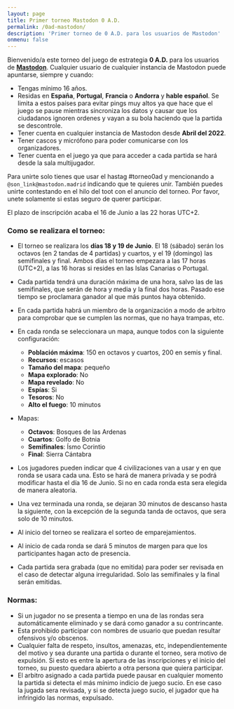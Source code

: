 ```yaml
---
layout: page
title: Primer torneo Mastodon 0 A.D.
permalink: /0ad-mastodon/
description: 'Primer torneo de 0 A.D. para los usuarios de Mastodon'
onmenu: false
---
```


Bienvenido/a este torneo del juego de estrategia **0 A.D.** para los usuarios de **[Mastodon](https://joinmastodon.org/)**. Cualquier usuario de cualquier instancia de Mastodon puede apuntarse, siempre y cuando:

* Tengas mínimo 16 años.
* Residas en **España**, **Portugal**, **Francia** o **Andorra** y **hable español**. Se limita a estos países para evitar pings muy altos ya que hace que el juego se pause mientras sincroniza los datos y causar que los ciudadanos ignoren ordenes y vayan a su bola haciendo que la partida se descontrole.
* Tener cuenta en cualquier instancia de Mastodon desde **Abril del 2022**.
* Tener cascos y micrófono para poder comunicarse con los organizadores.
* Tener cuenta en el juego ya que para acceder a cada partida se hará desde la sala multijugador.

Para unirte solo tienes que usar el hastag #torneo0ad y mencionando a `@son_link@mastodon.madrid` indicando que te quieres unir. También puedes unirte contestando en el hilo del toot con el anuncio del torneo. Por favor, unete solamente si estas seguro de querer participar.

El plazo de inscripción acaba el 16 de Junio a las 22 horas UTC+2.

### Como se realizara el torneo:

* El torneo se realizara los **días 18 y 19 de Junio**. El 18 (sábado) serán los octavos (en 2 tandas de 4 partidas) y cuartos, y el 19 (domingo) las semifinales y final. Ambos días el torneo empezara a las 17 horas (UTC+2), a las 16 horas si resides en las Islas Canarias o Portugal.
* Cada partida tendrá una duración máxima de una hora, salvo las de las semifinales, que serán de hora y media y la final dos horas. Pasado ese tiempo se proclamara ganador al que más puntos haya obtenido.
* En cada partida habrá un miembro de la organización a modo de arbitro para comprobar que se cumplen las normas, que no haya trampas, etc.
* En cada ronda se seleccionara un mapa, aunque todos con la siguiente configuración:
	* **Población máxima**: 150 en octavos y cuartos, 200 en semis y final.
	* **Recursos**: escasos
	* **Tamaño del mapa**: pequeño
	* **Mapa explorado**: No
	* **Mapa revelado**: No
	* **Espías**: Si
	* **Tesoros**: No
	* **Alto el fuego**: 10 minutos
	
* Mapas:
	* **Octavos**: Bosques de las Ardenas
	* **Cuartos**: Golfo de Botnia
	* **Semifinales**: Ísmo Corintio
	* **Final**: Sierra Cántabra
	
* Los jugadores pueden indicar que 4 civilizaciones van a usar y en que ronda se usara cada una. Esto se hará de manera privada y se podrá modificar hasta el día 16 de Junio. Si no en cada ronda esta sera elegida de manera aleatoria.
* Una vez terminada una ronda, se dejaran 30 minutos de descanso hasta la siguiente, con la excepción de la segunda tanda de octavos, que sera solo de 10 minutos.
* Al inicio del torneo se realizara el sorteo de emparejamientos.
* Al inicio de cada ronda se dará 5 minutos de margen para que los participantes hagan acto de presencia.
* Cada partida sera grabada (que no emitida) para poder ser revisada en el caso de detectar alguna irregularidad. Solo las semifinales y la final serán emitidas.

### Normas:

* Si un jugador no se presenta a tiempo en una de las rondas sera automáticamente eliminado y se dará como ganador a su contrincante.
* Esta prohibido participar con nombres de usuario que puedan resultar ofensivos y/o obscenos.
* Cualquier falta de respeto, insultos, amenazas, etc, independientemente del motivo y sea durante una partida o durante el torneo, sera motivo de expulsión. Si esto es entre la apertura de las inscripciones y el inicio del torneo, su puesto quedara abierto a otra persona que quiera participar.
* El arbitro asignado a cada partida puede pausar en cualquier momento la partida si detecta el más mínimo indicio de juego sucio. En ese caso la jugada sera revisada, y si se detecta juego sucio, el jugador que ha infringido las normas, expulsado.
